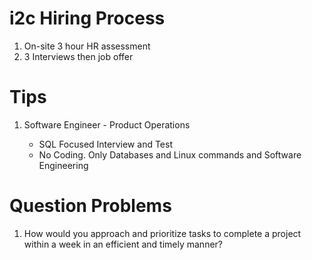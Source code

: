 # i2c Hiring Process
1. On-site 3 hour HR assessment
2. 3 Interviews then job offer

# Tips
1. Software Engineer - Product Operations

    * SQL Focused Interview and Test
    * No Coding. Only Databases and Linux commands and Software Engineering

# Question Problems
1. How would you approach and prioritize tasks to complete a project within a week in an efficient and timely manner?
